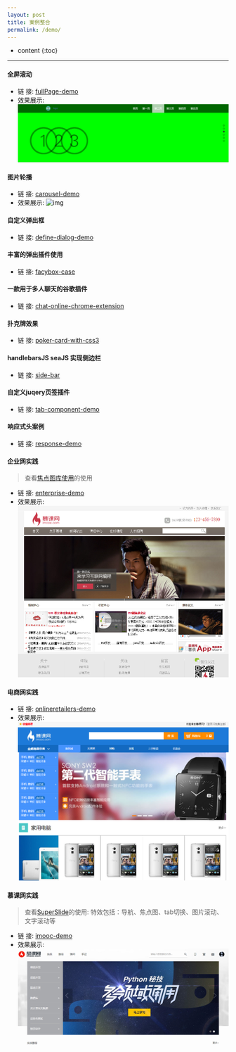 ```yaml
---
layout: post
title: 案例整合
permalink: /demo/
---
```


* content
{:toc}

-----------------------------------------------------------------

#### 全屏滚动
+ 链    接: [fullPage-demo](/demo/fullpageJs-demo/index.html)
+ 效果展示: ![img](/demo/fullpageJs-demo/img/fullPage.png)

#### 图片轮播
+ 链    接: [carousel-demo](/demo/carousel-demo/index.html)
+ 效果展示: ![img](/demo/carousel-demo/img/fullPage.png)

#### 自定义弹出框
+ 链    接: [define-dialog-demo](https://github.com/toutouping/define-dialog-demo)

#### 丰富的弹出插件使用
+ 链    接: [facybox-case](https://github.com/toutouping/facybox-case)


#### 一款用于多人聊天的谷歌插件
+ 链    接: [chat-online-chrome-extension](https://github.com/toutouping/chat-online-chrome-extension)

#### 扑克牌效果
+ 链    接: [poker-card-with-css3](https://github.com/toutouping/poker-card-with-css3)

#### handlebarsJS seaJS 实现侧边栏
+ 链    接: [side-bar](https://github.com/toutouping/side-bar)

#### 自定义juqery页签插件
+ 链    接: [tab-component-demo](https://github.com/toutouping/tab-component-demo)

#### 响应式头案例
+ 链    接: [response-demo](/demo/response-demo/index.html)


#### 企业网实践

> 查看[焦点图库使用](http://demo.jb51.net/js/myfocus/demo.html)的使用

+ 链    接: [enterprise-demo](/demo/enterprise-demo/index.html)
+ 效果展示: ![img](/demo/enterprise-demo/images/demo.png)

#### 电商网实践
+ 链    接: [onlineretailers-demo](/demo/onlineretailers-demo/index.html)
+ 效果展示: ![img](/demo/onlineretailers-demo/images/demo.png)


#### 慕课网实践

> 查看[SuperSlide](http://www.superslide2.com/otherDemo/0.1/webSite.html)的使用:
> 特效包括：导航、焦点图、tab切换、图片滚动、文字滚动等

+ 链    接: [imooc-demo](/demo/imooc-demo/index.html)
+ 效果展示: ![img](/demo/imooc-demo/img/demo.png)
